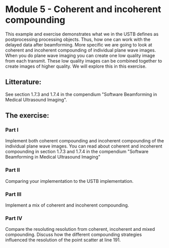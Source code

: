 # Module 5 - Coherent and incoherent compounding
This example and exercise demonstrates what we in the USTB defines as
postprocessing processing objects. Thus, how one can work with the
delayed data after beamforming. More specific we are going to look at
coherent and incoherent compounding of individual plane wave images.
When you do plane wave imaging you can create one low quality image
from each transmit. These low quality images can be combined together
to create images of higher quality. We will explore this in this
exercise.

## Litterature:
See section 1.7.3 and 1.7.4 in the compendium "Software Beamforming in Medical Ultrasound Imaging". 


## The exercise:
### Part I
Implement both coherent compounding and incoherent
compounding of the individual plane wave images. You can read about
coherent and incoherent compounding in section 1.7.3 and 1.7.4 in
the compendium "Software Beamforming in Medical Ultrasound Imaging"

### Part II
Comparing your implementation to the USTB implementation.
       
### Part III
Implement a mix of coherent and incoherent compounding.

### Part IV
Compare the resoluting resolution from coherent, incoherent and mixed compounding.
Discuss how the different compounding strategies influenced the resolution
of the point scatter at line 191.
